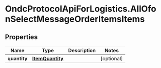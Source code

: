 # OndcProtocolApiForLogistics.AllOfonSelectMessageOrderItemsItems

## Properties
Name | Type | Description | Notes
------------ | ------------- | ------------- | -------------
**quantity** | [**ItemQuantity**](ItemQuantity.md) |  | [optional] 
